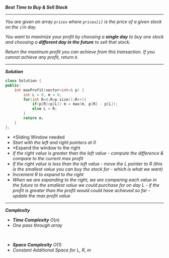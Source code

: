 ***Best Time to Buy & Sell Stock***

- - -

*You are given an array `prices` where `prices[i]` is the price of a given stock on the `ith` day.*

*You want to maximize your profit by choosing a **single day** to buy one stock and choosing a **different day in the future** to sell that stock.*

*Return the maximum profit you can achieve from this transaction. If you cannot achieve any profit, return `0`.*

- - -

***Solution***

```cpp
class Solution {
public:
    int maxProfit(vector<int>& p) {
        int L = 0, m = 0;
        for(int R=0;R<p.size();R++){
            if(p[R]>p[L]) m = max(m, p[R] - p[L]);
            else L = R;
        }
        return m;
    }
};
```

- *Sliding Window needed
- *Start with the left and right pointers at 0*
- *Expand the window to the right
- *If the right value is greater than the left value - compute the difference & compare to the current max profit*
- *If the right value is less than the left value - move the L pointer to R (this is the smallest value you can buy the stock for - which is what we want)*
- *Increment R to expand to the right*
- *When we are expanding to the right, we are comparing each value in the future to the smallest value we could purchase for on day L -  if the profit is greater than the profit would could have achieved so far - update the max profit value*

- - - 

***Complexity***

- ***Time Complexity*** $O(n)$
- *One pass through array*

<br>

- ***Space Complexity*** $O(1)$
- *Constant Additional Space for L, R, m*

